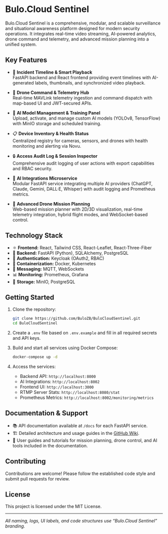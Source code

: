 # Bulo.Cloud Sentinel

Bulo.Cloud Sentinel is a comprehensive, modular, and scalable surveillance and situational awareness platform designed for modern security operations. It integrates real-time video streaming, AI-powered analytics, drone command and telemetry, and advanced mission planning into a unified system.

## Key Features

- 🎥 **Incident Timeline & Smart Playback**  
  FastAPI backend and React frontend providing event timelines with AI-generated labels, thumbnails, and synchronized video playback.

- 🚁 **Drone Command & Telemetry Hub**  
  Real-time MAVLink telemetry ingestion and command dispatch with map-based UI and JWT-secured APIs.

- 🤖 **AI Model Management & Training Panel**  
  Upload, activate, and manage custom AI models (YOLOv8, TensorFlow) with MinIO storage and scheduled training.

- 📋 **Device Inventory & Health Status**  
  Centralized registry for cameras, sensors, and drones with health monitoring and alerting via Novu.

- 🔒 **Access Audit Log & Session Inspector**  
  Comprehensive audit logging of user actions with export capabilities and RBAC security.

- 🧠 **AI Integrations Microservice**  
  Modular FastAPI service integrating multiple AI providers (ChatGPT, Claude, Gemini, DALL·E, Whisper) with audit logging and Prometheus metrics.

- 🚀 **Advanced Drone Mission Planning**  
  Web-based mission planner with 2D/3D visualization, real-time telemetry integration, hybrid flight modes, and WebSocket-based control.

## Technology Stack

- ⚛️ **Frontend:** React, Tailwind CSS, React-Leaflet, React-Three-Fiber  
- 🐍 **Backend:** FastAPI (Python), SQLAlchemy, PostgreSQL  
- 🔐 **Authentication:** Keycloak (OAuth2, RBAC)  
- 🐳 **Containerization:** Docker, Kubernetes  
- 📡 **Messaging:** MQTT, WebSockets  
- 📊 **Monitoring:** Prometheus, Grafana  
- 💾 **Storage:** MinIO, PostgreSQL

## Getting Started

1. Clone the repository:  
   ```bash
   git clone https://github.com/BuloZB/BuloCloudSentinel.git
   cd BuloCloudSentinel
   ```

2. Create a `.env` file based on `.env.example` and fill in all required secrets and API keys.

3. Build and start all services using Docker Compose:  
   ```bash
   docker-compose up -d
   ```

4. Access the services:  
   - Backend API: `http://localhost:8000`  
   - AI Integrations: `http://localhost:8002`  
   - Frontend UI: `http://localhost:3000`  
   - RTMP Server Stats: `http://localhost:8080/stat`  
   - Prometheus Metrics: `http://localhost:8002/monitoring/metrics`

## Documentation & Support

- 📚 API documentation available at `/docs` for each FastAPI service.  
- 🏗️ Detailed architecture and usage guides in the [GitHub Wiki](https://github.com/BuloZB/BuloCloudSentinel/wiki).  
- 📖 User guides and tutorials for mission planning, drone control, and AI tools included in the documentation.

## Contributing

Contributions are welcome! Please follow the established code style and submit pull requests for review.

## License

This project is licensed under the MIT License.

---

*All naming, logs, UI labels, and code structures use “Bulo.Cloud Sentinel” branding.*
